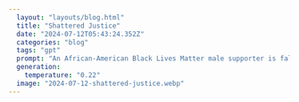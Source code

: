 ```yaml
---
  layout: "layouts/blog.html"
  title: "Shattered Justice"
  date: "2024-07-12T05:43:24.352Z"
  categories: "blog"
  tags: "gpt"
  prompt: "An African-American Black Lives Matter male supporter is falsely accussed of attempted murder of a police officer near a fight during a protest in a New Mexico town. The officer is in a coma. He was near the fight, but quickly left when it started and did not know it ended badly. While he have a lot of support and the evidence is minimal, he was found guilty. No happy ending, no second looks,  no hope. Per few paragraphs, they are separated by calender dates. The events took place on May 19, 2020 to March 23, 2024"
  generation: 
    temperature: "0.22"
  image: "2024-07-12-shattered-justice.webp"
---
```


